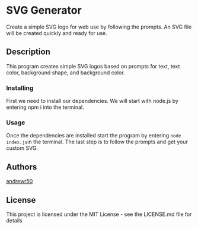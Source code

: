 # SVG Generator

Create a simple SVG logo for web use by following the prompts. An SVG file will be created quickly and ready for use.

## Description

This program creates simple SVG logos based on prompts for text, text color, background shape, and background color.

### Installing

First we need to install our dependencies. We will start with node.js by entering npm i into the terminal. 
### Usage

Once the dependencies are installed start the program by entering `node index.js`in the terminal. The last step is to follow the prompts and get your custom SVG.

## Authors
 
[andrewr50](https://github.com/andrewr50)

## License

This project is licensed under the MIT License - see the LICENSE.md file for details

